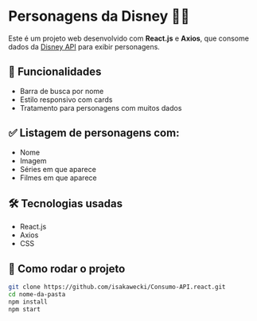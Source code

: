 # Personagens da Disney 🧚‍♂️

Este é um projeto web desenvolvido com **React.js** e **Axios**, que consome dados da [Disney API](https://disneyapi.dev) para exibir personagens.

## 🔎 Funcionalidades

- Barra de busca por nome
- Estilo responsivo com cards
- Tratamento para personagens com muitos dados

## ✅ Listagem de personagens com:

- Nome
- Imagem
- Séries em que aparece
- Filmes em que aparece

## 🛠️ Tecnologias usadas

- React.js
- Axios
- CSS


## 🚀 Como rodar o projeto

```bash
git clone https://github.com/isakawecki/Consumo-API.react.git
cd nome-da-pasta
npm install
npm start

